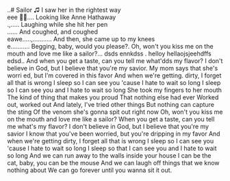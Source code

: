 ..# Sailor
♫ 
I saw her in the rightest way <br>  eee
🎵🎶....
Looking like Anne Hathaway <br>.,.....
Laughing while she hit her pen <br>......
And coughed, and coughed <br>eawe.....,...........
And then, she came up to my knees <br>e...........
Begging, baby, would you please?.
Oh, won't you kiss me on the mouth and love me like a sailor?...
dsds ennkdss
.
helloy
hellaojsjeehdffs
edsd..
 And when you get a taste, can you tell me what'dds my flavor?
I don't believe in God, but I believe that you're my savior.
My mom says that she's worri ed, but I'm covered in this favor
And when we're getting. dirty, I forget all that is wrong
I sleep so I can see you 'cause I hate to wait so long
I sleep so I can see you and I hate to wait so long
She took my fingers to her mouth
The kind of thing that makes you proud
That nothing else had ever
Worked out, worked out
And lately, I've tried other things
But nothing can capture the sting
Of the venom she's gonna spit out right now
Oh, won't you kiss me on the mouth and love me like a sailor?
When you get a taste, can you tell me what's my flavor?
I don't believe in God, but I believe that you're my savior
I know that you've been worried, but you're dripping in my favor
And when we're getting dirty, I forget all that is wrong
I sleep so I can see you 'cause I hate to wait so long
I sleep so that I can see you and I hate to wait so long
And we can run away to the walls inside your house
I can be the cat, baby, you can be the mouse
And we can laugh off things that we know nothing about
We can go forever until you wanna sit it out.
<!--
geeznsns

